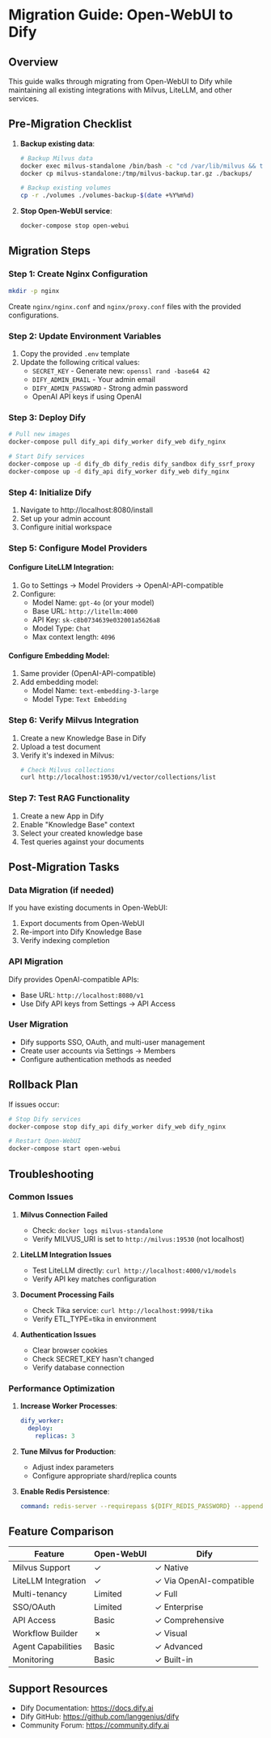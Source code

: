 # Migration Guide: Open-WebUI to Dify

## Overview
This guide walks through migrating from Open-WebUI to Dify while maintaining all existing integrations with Milvus, LiteLLM, and other services.

## Pre-Migration Checklist

1. **Backup existing data**:
   ```bash
   # Backup Milvus data
   docker exec milvus-standalone /bin/bash -c "cd /var/lib/milvus && tar -czf /tmp/milvus-backup.tar.gz ."
   docker cp milvus-standalone:/tmp/milvus-backup.tar.gz ./backups/
   
   # Backup existing volumes
   cp -r ./volumes ./volumes-backup-$(date +%Y%m%d)
   ```

2. **Stop Open-WebUI service**:
   ```bash
   docker-compose stop open-webui
   ```

## Migration Steps

### Step 1: Create Nginx Configuration
```bash
mkdir -p nginx
```

Create `nginx/nginx.conf` and `nginx/proxy.conf` files with the provided configurations.

### Step 2: Update Environment Variables
1. Copy the provided `.env` template
2. Update the following critical values:
   - `SECRET_KEY` - Generate new: `openssl rand -base64 42`
   - `DIFY_ADMIN_EMAIL` - Your admin email
   - `DIFY_ADMIN_PASSWORD` - Strong admin password
   - OpenAI API keys if using OpenAI

### Step 3: Deploy Dify
```bash
# Pull new images
docker-compose pull dify_api dify_worker dify_web dify_nginx

# Start Dify services
docker-compose up -d dify_db dify_redis dify_sandbox dify_ssrf_proxy
docker-compose up -d dify_api dify_worker dify_web dify_nginx
```

### Step 4: Initialize Dify
1. Navigate to http://localhost:8080/install
2. Set up your admin account
3. Configure initial workspace

### Step 5: Configure Model Providers

#### Configure LiteLLM Integration:
1. Go to Settings → Model Providers → OpenAI-API-compatible
2. Configure:
   - Model Name: `gpt-4o` (or your model)
   - Base URL: `http://litellm:4000`
   - API Key: `sk-c8b0734639e032001a5626a8`
   - Model Type: `Chat`
   - Max context length: `4096`

#### Configure Embedding Model:
1. Same provider (OpenAI-API-compatible)
2. Add embedding model:
   - Model Name: `text-embedding-3-large`
   - Model Type: `Text Embedding`

### Step 6: Verify Milvus Integration
1. Create a new Knowledge Base in Dify
2. Upload a test document
3. Verify it's indexed in Milvus:
   ```bash
   # Check Milvus collections
   curl http://localhost:19530/v1/vector/collections/list
   ```

### Step 7: Test RAG Functionality
1. Create a new App in Dify
2. Enable "Knowledge Base" context
3. Select your created knowledge base
4. Test queries against your documents

## Post-Migration Tasks

### Data Migration (if needed)
If you have existing documents in Open-WebUI:
1. Export documents from Open-WebUI
2. Re-import into Dify Knowledge Base
3. Verify indexing completion

### API Migration
Dify provides OpenAI-compatible APIs:
- Base URL: `http://localhost:8080/v1`
- Use Dify API keys from Settings → API Access

### User Migration
- Dify supports SSO, OAuth, and multi-user management
- Create user accounts via Settings → Members
- Configure authentication methods as needed

## Rollback Plan
If issues occur:
```bash
# Stop Dify services
docker-compose stop dify_api dify_worker dify_web dify_nginx

# Restart Open-WebUI
docker-compose start open-webui
```

## Troubleshooting

### Common Issues

1. **Milvus Connection Failed**
   - Check: `docker logs milvus-standalone`
   - Verify MILVUS_URI is set to `http://milvus:19530` (not localhost)

2. **LiteLLM Integration Issues**
   - Test LiteLLM directly: `curl http://localhost:4000/v1/models`
   - Verify API key matches configuration

3. **Document Processing Fails**
   - Check Tika service: `curl http://localhost:9998/tika`
   - Verify ETL_TYPE=tika in environment

4. **Authentication Issues**
   - Clear browser cookies
   - Check SECRET_KEY hasn't changed
   - Verify database connection

### Performance Optimization

1. **Increase Worker Processes**:
   ```yaml
   dify_worker:
     deploy:
       replicas: 3
   ```

2. **Tune Milvus for Production**:
   - Adjust index parameters
   - Configure appropriate shard/replica counts

3. **Enable Redis Persistence**:
   ```yaml
   command: redis-server --requirepass ${DIFY_REDIS_PASSWORD} --appendonly yes
   ```

## Feature Comparison

| Feature | Open-WebUI | Dify |
|---------|------------|------|
| Milvus Support | ✓ | ✓ Native |
| LiteLLM Integration | ✓ | ✓ Via OpenAI-compatible |
| Multi-tenancy | Limited | ✓ Full |
| SSO/OAuth | Limited | ✓ Enterprise |
| API Access | Basic | ✓ Comprehensive |
| Workflow Builder | ✗ | ✓ Visual |
| Agent Capabilities | Basic | ✓ Advanced |
| Monitoring | Basic | ✓ Built-in |

## Support Resources

- Dify Documentation: https://docs.dify.ai
- Dify GitHub: https://github.com/langgenius/dify
- Community Forum: https://community.dify.ai
